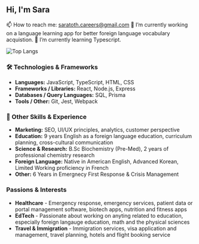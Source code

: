 ## Hi, I'm Sara

<!--
**SaraToth/SaraToth** is a ✨ _special_ ✨ repository because its `README.md` (this file) appears on your GitHub profile.

Here are some ideas to get you started:

- 🔭 I’m currently working on ...
- 🌱 I’m currently learning ...
- 👯 I’m looking to collaborate on ...
- 🤔 I’m looking for help with ...
- 💬 Ask me about ...
- 📫 How to reach me: ...
- 😄 Pronouns: ...
- ⚡ Fun fact: ...
-->
📫 How to reach me: saratoth.careers@gmail.com
🔭 I’m currently working on a language learning app for better foreign language vocabulary acquistion. 
🌱 I’m currently learning Typescript.

![Top Langs](https://github-readme-stats.vercel.app/api/top-langs/?username=SaraToth&layout=compact&theme=tokyonight)

### 🛠 Technologies & Frameworks
- **Languages:** JavaScript, TypeScript, HTML, CSS
- **Frameworks / Libraries:** React, Node.js, Express
- **Databases / Query Languages:** SQL, Prisma
- **Tools / Other:** Git, Jest, Webpack

### 💼 Other Skills & Experience
- **Marketing:** SEO, UI/UX principles, analytics, customer perspective
- **Education:** 9 years English as a foreign language education, curriculum planning, cross-cultural communication
- **Science & Research:** B.Sc Biochemistry (Pre-Med), 2 years of professional chemistry research
- **Foreign Language:** Native in American English, Advanced Korean, Limited Working proficiency in French
- **Other:** 6 Years in Emergnecy First Response & Crisis Management

### Passions & Interests
- **Healthcare** - Emergency response, emergency services, patient data or portal management software, biotech apps, nutrition and fitness apps
- **EdTech** - Passionate about working on anyting related to education, especially foreign langauge education, math and the physical sciences
- **Travel & Immigration** - Immigration services, visa application and management, travel planning, hotels and flight booking service

</p>
